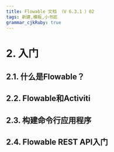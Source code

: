 ```yaml
---
title: Flowable 文档 （V 6.3.1 ）02
tags: 新建,模板,小书匠
grammar_cjkRuby: true
---
```



# 2. 入门
## 2.1. 什么是Flowable？
## 2.2. Flowable和Activiti
## 2.3. 构建命令行应用程序
## 2.4. Flowable REST API入门
